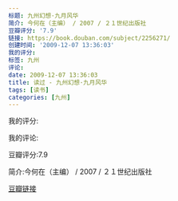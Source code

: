 ```yaml
---
标题: 九州幻想·九月风华
简介: 今何在（主编） / 2007 / ２１世纪出版社
豆瓣评分: '7.9'
链接: https://book.douban.com/subject/2256271/
创建时间: '2009-12-07 13:36:03'
我的评分:
标签: 九州
评论:
date: 2009-12-07 13:36:03
title: 读过 - 九州幻想·九月风华
tags: [读书]
categories: [九州]
---
```


我的评分:

我的评论:

豆瓣评分:7.9

简介:今何在（主编） / 2007 / ２１世纪出版社

[豆瓣链接](https://book.douban.com/subject/2256271/)

